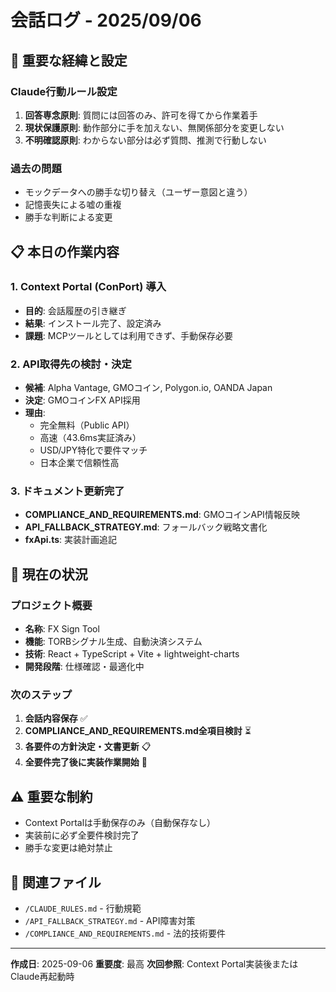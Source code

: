 # 会話ログ - 2025/09/06

## 🚨 重要な経緯と設定

### Claude行動ルール設定
1. **回答専念原則**: 質問には回答のみ、許可を得てから作業着手
2. **現状保護原則**: 動作部分に手を加えない、無関係部分を変更しない
3. **不明確認原則**: わからない部分は必ず質問、推測で行動しない

### 過去の問題
- モックデータへの勝手な切り替え（ユーザー意図と違う）
- 記憶喪失による嘘の重複
- 勝手な判断による変更

## 📋 本日の作業内容

### 1. Context Portal (ConPort) 導入
- **目的**: 会話履歴の引き継ぎ
- **結果**: インストール完了、設定済み
- **課題**: MCPツールとしては利用できず、手動保存必要

### 2. API取得先の検討・決定
- **候補**: Alpha Vantage, GMOコイン, Polygon.io, OANDA Japan
- **決定**: GMOコインFX API採用
- **理由**: 
  - 完全無料（Public API）
  - 高速（43.6ms実証済み）
  - USD/JPY特化で要件マッチ
  - 日本企業で信頼性高

### 3. ドキュメント更新完了
- **COMPLIANCE_AND_REQUIREMENTS.md**: GMOコインAPI情報反映
- **API_FALLBACK_STRATEGY.md**: フォールバック戦略文書化
- **fxApi.ts**: 実装計画追記

## 🎯 現在の状況

### プロジェクト概要
- **名称**: FX Sign Tool
- **機能**: TORBシグナル生成、自動決済システム
- **技術**: React + TypeScript + Vite + lightweight-charts
- **開発段階**: 仕様確認・最適化中

### 次のステップ
1. **会話内容保存** ✅ 
2. **COMPLIANCE_AND_REQUIREMENTS.md全項目検討** ⏳
3. **各要件の方針決定・文書更新** 📋
4. **全要件完了後に実装作業開始** 🚀

## ⚠️ 重要な制約
- Context Portalは手動保存のみ（自動保存なし）
- 実装前に必ず全要件検討完了
- 勝手な変更は絶対禁止

## 📄 関連ファイル
- `/CLAUDE_RULES.md` - 行動規範
- `/API_FALLBACK_STRATEGY.md` - API障害対策
- `/COMPLIANCE_AND_REQUIREMENTS.md` - 法的技術要件

---
**作成日**: 2025-09-06
**重要度**: 最高
**次回参照**: Context Portal実装後またはClaude再起動時